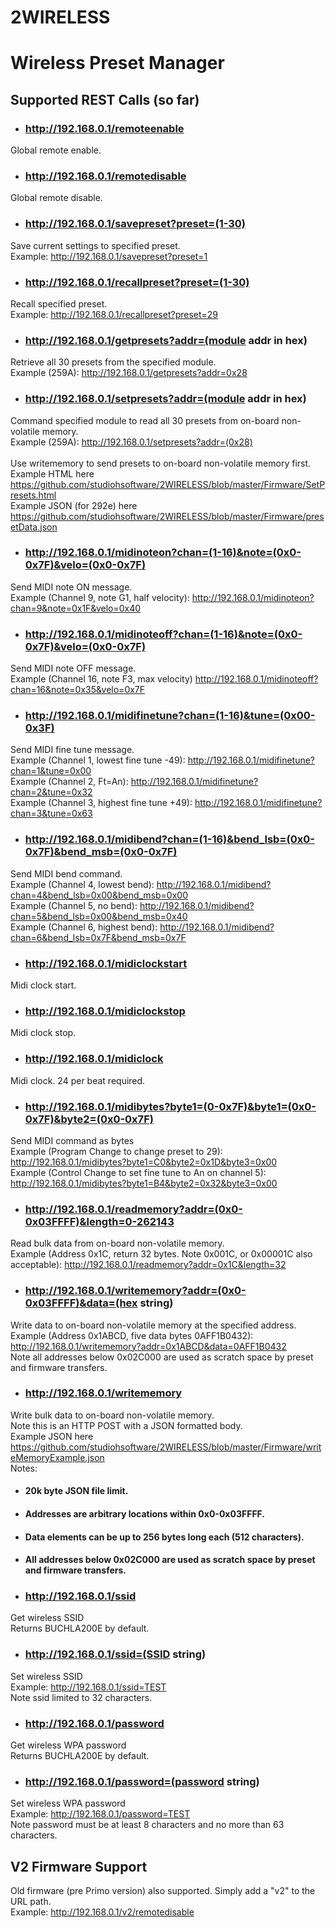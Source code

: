 # 2WIRELESS
# Wireless Preset Manager
## Supported REST Calls (so far)
- ### http://192.168.0.1/remoteenable
Global remote enable.
- ### http://192.168.0.1/remotedisable
Global remote disable.
- ### http://192.168.0.1/savepreset?preset=(1-30)
Save current settings to specified preset.<br/>
Example: http://192.168.0.1/savepreset?preset=1
- ### http://192.168.0.1/recallpreset?preset=(1-30)
Recall specified preset.<br/>
Example: http://192.168.0.1/recallpreset?preset=29
- ### http://192.168.0.1/getpresets?addr=(module addr in hex)
Retrieve all 30 presets from the specified module.<br/>
Example (259A): http://192.168.0.1/getpresets?addr=0x28
- ### http://192.168.0.1/setpresets?addr=(module addr in hex)
Command specified module to read all 30 presets from on-board non-volatile memory.<br/>
Example (259A): http://192.168.0.1/setpresets?addr=(0x28) <br/> </br>
Use writememory to send presets to on-board non-volatile memory first.
Example HTML here https://github.com/studiohsoftware/2WIRELESS/blob/master/Firmware/SetPresets.html <br/>
Example JSON (for 292e) here https://github.com/studiohsoftware/2WIRELESS/blob/master/Firmware/presetData.json <br/>
- ### http://192.168.0.1/midinoteon?chan=(1-16)&note=(0x0-0x7F)&velo=(0x0-0x7F)
Send MIDI note ON message.<br/> 
Example (Channel 9, note G1, half velocity): http://192.168.0.1/midinoteon?chan=9&note=0x1F&velo=0x40
- ### http://192.168.0.1/midinoteoff?chan=(1-16)&note=(0x0-0x7F)&velo=(0x0-0x7F)
Send MIDI note OFF message.<br/>
Example (Channel 16, note F3, max velocity) http://192.168.0.1/midinoteoff?chan=16&note=0x35&velo=0x7F
- ### http://192.168.0.1/midifinetune?chan=(1-16)&tune=(0x00-0x3F)
Send MIDI fine tune message. <br/>
Example (Channel 1, lowest fine tune -49): http://192.168.0.1/midifinetune?chan=1&tune=0x00<br/>
Example (Channel 2, Ft=An): http://192.168.0.1/midifinetune?chan=2&tune=0x32<br/>
Example (Channel 3, highest fine tune +49): http://192.168.0.1/midifinetune?chan=3&tune=0x63<br/>
- ### http://192.168.0.1/midibend?chan=(1-16)&bend_lsb=(0x0-0x7F)&bend_msb=(0x0-0x7F)
Send MIDI bend command.<br/>
Example (Channel 4, lowest bend): http://192.168.0.1/midibend?chan=4&bend_lsb=0x00&bend_msb=0x00<br/>
Example (Channel 5, no bend): http://192.168.0.1/midibend?chan=5&bend_lsb=0x00&bend_msb=0x40<br/>
Example (Channel 6, highest bend): http://192.168.0.1/midibend?chan=6&bend_lsb=0x7F&bend_msb=0x7F
- ### http://192.168.0.1/midiclockstart
Midi clock start.
- ### http://192.168.0.1/midiclockstop
Midi clock stop.
- ### http://192.168.0.1/midiclock
Midi clock. 24 per beat required.
- ### http://192.168.0.1/midibytes?byte1=(0-0x7F)&byte1=(0x0-0x7F)&byte2=(0x0-0x7F)
Send MIDI command as bytes<br/>
Example (Program Change to change preset to 29): http://192.168.0.1/midibytes?byte1=C0&byte2=0x1D&byte3=0x00<br/>
Example (Control Change to set fine tune to An on channel 5): http://192.168.0.1/midibytes?byte1=B4&byte2=0x32&byte3=0x00<br/>
- ### http://192.168.0.1/readmemory?addr=(0x0-0x03FFFF)&length=0-262143
Read bulk data from on-board non-volatile memory.<br/>
Example (Address 0x1C, return 32 bytes. Note 0x001C, or 0x00001C also acceptable): http://192.168.0.1/readmemory?addr=0x1C&length=32
- ### http://192.168.0.1/writememory?addr=(0x0-0x03FFFF)&data=(hex string)
Write data to on-board non-volatile memory at the specified address.<br/>
Example (Address 0x1ABCD, five data bytes 0AFF1B0432): http://192.168.0.1/writememory?addr=0x1ABCD&data=0AFF1B0432<br/>
Note all addresses below 0x02C000 are used as scratch space by preset and firmware transfers. 
- ### http://192.168.0.1/writememory
Write bulk data to on-board non-volatile memory.<br/>
Note this is an HTTP POST with a JSON formatted body.<br/> 
Example JSON here https://github.com/studiohsoftware/2WIRELESS/blob/master/Firmware/writeMemoryExample.json<br/>
Notes:
- #### 20k byte JSON file limit.
- #### Addresses are arbitrary locations within 0x0-0x03FFFF.
- #### Data elements can be up to 256 bytes long each (512 characters).
- #### All addresses below 0x02C000 are used as scratch space by preset and firmware transfers. 
- ### http://192.168.0.1/ssid
Get wireless SSID<br/>
Returns BUCHLA200E by default.
- ### http://192.168.0.1/ssid=(SSID string)
Set wireless SSID<br/>
Example: http://192.168.0.1/ssid=TEST<br/>
Note ssid limited to 32 characters. 
- ### http://192.168.0.1/password
Get wireless WPA password<br/>
Returns BUCHLA200E by default.
- ### http://192.168.0.1/password=(password string)
Set wireless WPA password<br/>
Example: http://192.168.0.1/password=TEST<br/>
Note password must be at least 8 characters and no more than 63 characters.
## V2 Firmware Support
Old firmware (pre Primo version) also supported. Simply add a "v2" to the URL path. <br/>
Example: http://192.168.0.1/v2/remotedisable<br/>
